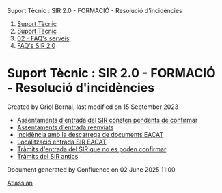 Suport Tècnic : SIR 2.0 - FORMACIÓ - Resolució d'incidències  

1.  [Suport Tècnic](index.md)
2.  [Suport Tècnic](13893782.md)
3.  [02 - FAQ's serveis](26313393.md)
4.  [FAQ's SIR 2.0](41523073.md)

Suport Tècnic : SIR 2.0 - FORMACIÓ - Resolució d'incidències
============================================================

Created by Oriol Bernal, last modified on 15 September 2023

*   [Assentaments d'entrada del SIR consten pendents de confirmar](93357200.md)
*   [Assentaments d'entrada reenviats](100008074.md)
*   [Incidència amb la descarrega de documents EACAT](93357208.md)
*   [Localització entrada SIR EACAT](93357272.md)
*   [Tràmits d'entrada del SIR que no es poden confirmar](100007987.md)
*   [Tràmits del SIR antics](100008006.md)

Document generated by Confluence on 02 June 2025 11:00

[Atlassian](http://www.atlassian.com/)